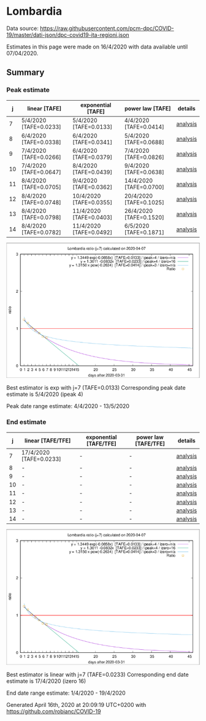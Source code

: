 # Lombardia


Data source: https://raw.githubusercontent.com/pcm-dpc/COVID-19/master/dati-json/dpc-covid19-ita-regioni.json

Estimates in this page were made on 16/4/2020 with data available until 07/04/2020.


## Summary 

### Peak estimate 
|j|linear [TAFE]|exponential [TAFE]|power law [TAFE]|details|
|---|----|-----------|---------|-------|
|7|5/4/2020 [TAFE=0.0233]|5/4/2020 [TAFE=0.0133]|4/4/2020 [TAFE=0.0414]|[analysis](COVID-19_lombardia_j7_2020-04-07.md)|
|8|6/4/2020 [TAFE=0.0338]|6/4/2020 [TAFE=0.0341]|5/4/2020 [TAFE=0.0688]|[analysis](COVID-19_lombardia_j8_2020-04-07.md)|
|9|7/4/2020 [TAFE=0.0266]|6/4/2020 [TAFE=0.0379]|7/4/2020 [TAFE=0.0826]|[analysis](COVID-19_lombardia_j9_2020-04-07.md)|
|10|7/4/2020 [TAFE=0.0647]|8/4/2020 [TAFE=0.0439]|9/4/2020 [TAFE=0.0638]|[analysis](COVID-19_lombardia_j10_2020-04-07.md)|
|11|8/4/2020 [TAFE=0.0705]|9/4/2020 [TAFE=0.0362]|14/4/2020 [TAFE=0.0700]|[analysis](COVID-19_lombardia_j11_2020-04-07.md)|
|12|8/4/2020 [TAFE=0.0748]|10/4/2020 [TAFE=0.0355]|20/4/2020 [TAFE=0.1025]|[analysis](COVID-19_lombardia_j12_2020-04-07.md)|
|13|8/4/2020 [TAFE=0.0798]|11/4/2020 [TAFE=0.0403]|26/4/2020 [TAFE=0.1520]|[analysis](COVID-19_lombardia_j13_2020-04-07.md)|
|14|8/4/2020 [TAFE=0.0782]|11/4/2020 [TAFE=0.0492]|6/5/2020 [TAFE=0.1871]|[analysis](COVID-19_lombardia_j14_2020-04-07.md)|

![best peak estimate](COVID-19_lombardia_j7_2020-04-07.png)

Best estimator is exp with j=7 (TAFE=0.0133)
Corresponding peak date estimate is 5/4/2020 (ipeak 4)


Peak date range estimate: 4/4/2020 - 13/5/2020

### End estimate 
|j|linear [TAFE/TFE]|exponential [TAFE/TFE]|power law [TAFE/TFE]|details|
|---|----|-----------|---------|-------|
|7|17/4/2020 [TAFE=0.0233]|-|-|[analysis](COVID-19_lombardia_j7_2020-04-07.md)|
|8|-|-|-|[analysis](COVID-19_lombardia_j8_2020-04-07.md)|
|9|-|-|-|[analysis](COVID-19_lombardia_j9_2020-04-07.md)|
|10|-|-|-|[analysis](COVID-19_lombardia_j10_2020-04-07.md)|
|11|-|-|-|[analysis](COVID-19_lombardia_j11_2020-04-07.md)|
|12|-|-|-|[analysis](COVID-19_lombardia_j12_2020-04-07.md)|
|13|-|-|-|[analysis](COVID-19_lombardia_j13_2020-04-07.md)|
|14|-|-|-|[analysis](COVID-19_lombardia_j14_2020-04-07.md)|

![best zero estimate](COVID-19_lombardia_j7_2020-04-07.png)

Best estimator is linear with j=7 (TAFE=0.0233)
Corresponding end date estimate is 17/4/2020 (izero 16)


End date range estimate: 1/4/2020 - 19/4/2020

Generated April 16th, 2020 at 20:09:19 UTC+0200 with https://github.com/robianc/COVID-19
